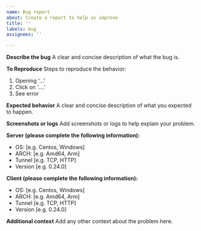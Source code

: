 ```yaml
---
name: Bug report
about: Create a report to help us improve
title: ''
labels: bug
assignees: ''

---
```


**Describe the bug**
A clear and concise description of what the bug is.

**To Reproduce**
Steps to reproduce the behavior:
1. Opening '...'
2. Click on '....'
3. See error

**Expected behavior**
A clear and concise description of what you expected to happen.

**Screenshots or logs**
Add screenshots or logs to help explain your problem.

**Server (please complete the following information):**
 - OS: [e.g. Centos, Windows]
 - ARCH: [e.g. Amd64, Arm]
 - Tunnel [e.g. TCP, HTTP]
 - Version [e.g. 0.24.0]

**Client (please complete the following information):**
 - OS: [e.g. Centos, Windows]
 - ARCH: [e.g. Amd64, Arm]
 - Tunnel [e.g. TCP, HTTP]
 - Version [e.g. 0.24.0]

**Additional context**
Add any other context about the problem here.
